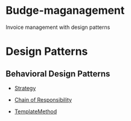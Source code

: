 # Budge-maganagement
 Invoice management with design patterns

# Design Patterns

## Behavioral Design Patterns

- [Strategy](https://refactoring.guru/design-patterns/strategy)

- [Chain of Responsibility](https://refactoring.guru/design-patterns/chain-of-responsibility)

- [TemplateMethod](https://refactoring.guru/design-patterns/template-method)

